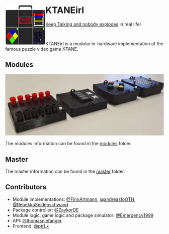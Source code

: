 <h1> <img src="master/frontend/src/assets/logo.svg"
  width="128"
  height="128"
  style="float:left;">

# KTANEirl

</h1>

[Keep Talking and nobody explodes](https://keeptalkinggame.com/) in real life!

<br>

KTANEirl is a modular in-hardware implementation of the famous puzzle video game KTANE.

## Modules

![modules](documentation/assets/modules.png)

The modules information can be found in the [modules](modules/README.md) folder.

## Master

The master information can be found in the [master](master/README.md) folder.

## Contributors

* Module implementations: [@FinnArtmann](https://github.com/FinnArtmann), [@andreasfoOTH](https://github.com/andreasfoOTH), [@RebekkaSeidenschwand](https://github.com/RebekkaSeidenschwand)
* Package controller: [@ZaykorDE](https://github.com/ZaykorDE)
* Module logic, game logic and package simulator: [@Emergency1999](https://github.com/Emergency1999)
* API: [@thomasniefanger](https://github.com/thomasniefanger)
* Frontend: [@ptrLx](https://github.com/ptrLx)
